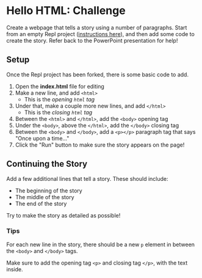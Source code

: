 # Hello HTML: Challenge
Create a webpage that tells a story using a number of paragraphs. Start from an empty Repl project ([instructions here](ReplitIntroduction.md)), and then add some code to create the story. Refer back to the PowerPoint presentation for help!

## Setup
Once the Repl project has been forked, there is some basic code to add.

1. Open the **index.html** file for editing
1. Make a new line, and add `<html>`
    - This is the _opening `html` tag_
1. Under that, make a couple more new lines, and add `</html>`
    - This is the _closing `html` tag_
1. Between the `<html>` and `</html>`, add the `<body>` opening tag
1. Under the `<body>`, above the `</html>`, add the `</body>` closing tag
1. Between the `<body>` and `</body>`, add a `<p></p>` paragraph tag that says "Once upon a time..."
1. Click the "Run" button to make sure the story appears on the page!

## Continuing the Story
Add a few additional lines that tell a story. These should include:

- The beginning of the story
- The middle of the story
- The end of the story

Try to make the story as detailed as possible!

### Tips
For each new line in the story, there should be a new `p` element in between the `<body>` and `</body>` tags.

Make sure to add the opening tag `<p>` and closing tag `</p>`, with the text inside.
